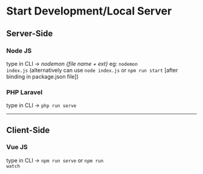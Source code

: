 # Start Development/Local Server
## Server-Side
### Node JS
type in CLI -> <i>nodemon {file name + ext}</i> eg: <code>nodemon index.js</code> (alternatively can use <code>node index.js</code> or <code>npm run start</code> [after binding in package.json file])
### PHP Laravel
type in CLI -> <code>php run serve</code>

<hr/>

## Client-Side
### Vue JS
type in CLI -> <code>npm run serve</code> or <code>npm run watch</code>
